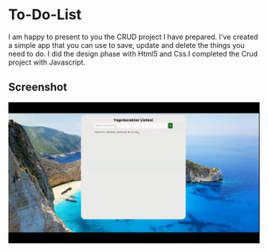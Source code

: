  <h1> To-Do-List </h1>

 I am happy to present to you the CRUD project I have prepared. I've created a simple app that you can use to save, update and delete the things you need to do. I did the design phase with Html5 and Css.I completed the Crud project with Javascript.

 <h2> Screenshot </h2>

 ![](/ekran.gif)


 